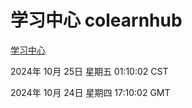 # 学习中心 colearnhub
[学习中心](http://219.139.199.238:56308/colearnhub/)

2024年 10月 25日 星期五 01:10:02 CST

2024年 10月 24日 星期四 17:10:02 GMT
